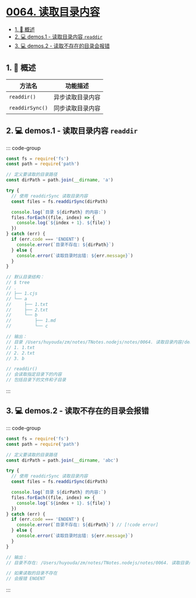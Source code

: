 # [0064. 读取目录内容](https://github.com/Tdahuyou/TNotes.nodejs/tree/main/notes/0064.%20%E8%AF%BB%E5%8F%96%E7%9B%AE%E5%BD%95%E5%86%85%E5%AE%B9)

<!-- region:toc -->

- [1. 📝 概述](#1--概述)
- [2. 💻 demos.1 - 读取目录内容 `readdir`](#2--demos1---读取目录内容-readdir)
- [3. 💻 demos.2 - 读取不存在的目录会报错](#3--demos2---读取不存在的目录会报错)

<!-- endregion:toc -->

## 1. 📝 概述

| 方法名          | 功能描述         |
| --------------- | ---------------- |
| `readdir()`     | 异步读取目录内容 |
| `readdirSync()` | 同步读取目录内容 |

## 2. 💻 demos.1 - 读取目录内容 `readdir`

::: code-group

```js [1.cjs] {9}
const fs = require('fs')
const path = require('path')

// 定义要读取的目录路径
const dirPath = path.join(__dirname, 'a')

try {
  // 使用 readdirSync 读取目录内容
  const files = fs.readdirSync(dirPath)

  console.log(`目录 ${dirPath} 的内容:`)
  files.forEach((file, index) => {
    console.log(`${index + 1}. ${file}`)
  })
} catch (err) {
  if (err.code === 'ENOENT') {
    console.error(`目录不存在: ${dirPath}`)
  } else {
    console.error(`读取目录时出错: ${err.message}`)
  }
}

// 默认目录结构：
// $ tree
// .
// ├── 1.cjs
// └── a
//     ├── 1.txt
//     ├── 2.txt
//     └── b
//         ├── 1.md
//         └── c

// 输出：
// 目录 /Users/huyouda/zm/notes/TNotes.nodejs/notes/0064. 读取目录内容/demos/1/a 的内容:
// 1. 1.txt
// 2. 2.txt
// 3. b

// readdir()
// 会读取指定目录下的内容
// 包括目录下的文件和子目录
```

:::

## 3. 💻 demos.2 - 读取不存在的目录会报错

::: code-group

```js [1.cjs] {9}
const fs = require('fs')
const path = require('path')

// 定义要读取的目录路径
const dirPath = path.join(__dirname, 'abc')

try {
  // 使用 readdirSync 读取目录内容
  const files = fs.readdirSync(dirPath)

  console.log(`目录 ${dirPath} 的内容:`)
  files.forEach((file, index) => {
    console.log(`${index + 1}. ${file}`)
  })
} catch (err) {
  if (err.code === 'ENOENT') {
    console.error(`目录不存在: ${dirPath}`) // [!code error]
  } else {
    console.error(`读取目录时出错: ${err.message}`)
  }
}

// 输出：
// 目录不存在: /Users/huyouda/zm/notes/TNotes.nodejs/notes/0064. 读取目录内容/demos/2/abc

// 如果读取的目录不存在
// 会报错 ENOENT
```

:::
